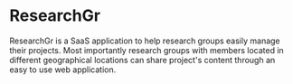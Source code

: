 ResearchGr
==========

ResearchGr is a SaaS application to help research groups easily manage their projects. Most importantly research groups with members located in different geographical locations can share project's content through an easy to use web application.
